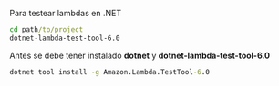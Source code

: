 
Para testear lambdas en .NET

~~~ cmd
cd path/to/project
dotnet-lambda-test-tool-6.0
~~~

Antes se debe tener instalado **dotnet** y **dotnet-lambda-test-tool-6.0**

~~~ cmd
dotnet tool install -g Amazon.Lambda.TestTool-6.0
~~~

